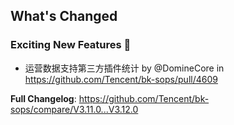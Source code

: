 <!-- Release notes generated using configuration in .github/release.yml at master -->

## What's Changed

### Exciting New Features 🎉
* 运营数据支持第三方插件统计 by @DomineCore in https://github.com/Tencent/bk-sops/pull/4609


**Full Changelog**: https://github.com/Tencent/bk-sops/compare/V3.11.0...V3.12.0